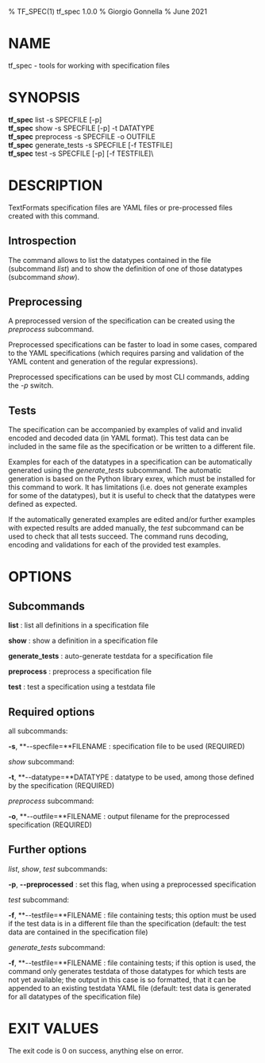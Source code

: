% TF\_SPEC(1) tf\_spec 1.0.0
% Giorgio Gonnella
% June 2021

# NAME

tf\_spec - tools for working with specification files

# SYNOPSIS

**tf\_spec** list -s SPECFILE [-p]\
**tf\_spec** show -s SPECFILE [-p] -t DATATYPE\
**tf\_spec** preprocess -s SPECFILE -o OUTFILE\
**tf\_spec** generate\_tests -s SPECFILE [-f TESTFILE]\
**tf\_spec** test -s SPECFILE [-p] [-f TESTFILE]\

# DESCRIPTION

TextFormats specification files are YAML files or pre-processed files created
with this command.

## Introspection

The command allows to list the datatypes contained in the file
(subcommand *list*) and to show the definition of one of those datatypes
(subcommand *show*).

## Preprocessing

A preprocessed version of the specification can be created
using the *preprocess* subcommand.

Preprocessed specifications can be faster to load in some cases, compared
to the YAML specifications (which requires parsing and validation of the
YAML content and generation of the regular expressions).

Preprocessed
specifications can be used by most CLI commands, adding the *-p* switch.

## Tests

The specification can be accompanied by examples of valid and invalid encoded
and decoded data (in YAML format). This test data can be included in the same
file as the specification or be written to a different file.

Examples for each of the datatypes in a specification can be automatically
generated using the *generate_tests* subcommand. The automatic generation
is based on the Python library exrex, which must be installed for this command
to work. It has limitations (i.e. does not generate examples for some of the
datatypes), but it is useful to check that the datatypes were defined as
expected.

If the automatically generated examples are edited and/or further examples
with expected results are added manually, the *test* subcommand can be
used to check that all tests succeed. The command runs decoding,
encoding and validations for each of the provided test examples.

# OPTIONS

## Subcommands

**list**
: list all definitions in a specification file

**show**
: show a definition in a specification file

**generate\_tests**
: auto-generate testdata for a specification file

**preprocess**
: preprocess a specification file

**test**
: test a specification using a testdata file

## Required options

all subcommands:

**-s**, **--specfile=**FILENAME
: specification file to be used (REQUIRED)

*show* subcommand:

**-t**, **--datatype=**DATATYPE
: datatype to be used, among those defined by the specification (REQUIRED)

*preprocess* subcommand:

**-o**, **--outfile=**FILENAME
: output filename for the preprocessed specification (REQUIRED)

## Further options

*list*, *show*, *test* subcommands:

**-p**, **--preprocessed**
: set this flag, when using a preprocessed specification

*test* subcommand:

**-f**, **--testfile=**FILENAME
: file containing tests; this option must be used if the test data is in
a different file than the specification (default: the test data are contained
in the specification file)

*generate_tests* subcommand:

**-f**, **--testfile=**FILENAME
: file containing tests; if this option is used, the command only generates
testdata of those datatypes for which tests are not yet available; the output
in this case is so formatted, that it can be appended to an existing
testdata YAML file (default: test data is generated for all datatypes
of the specification file)

# EXIT VALUES
The exit code is 0 on success, anything else on error.

